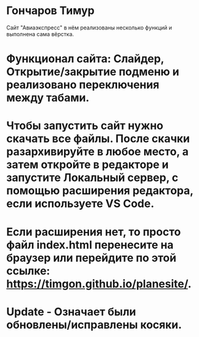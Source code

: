 # Гончаров Тимур
Сайт "Авиаэкспресс" в нём реализованы несколько функций и выполнена сама вёрстка. 

# Функционал сайта: Слайдер, Открытие/закрытие подменю и реализовано переключения между табами.

# Чтобы запустить сайт нужно скачать все файлы. После скачки разархивируйте в любое место, а затем откройте в редакторе и запустите Локальный сервер, с помощью расширения редактора, если используете VS Code. 

# Если расширения нет, то просто файл index.html перенесите на браузер или перейдите по этой ссылке: https://timgon.github.io/planesite/.

# Update - Означает были обновлены/исправлены косяки.
